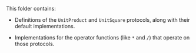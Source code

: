 This folder contains:

- Definitions of the `UnitProduct` and `UnitSquare` protocols, along with their default 
  implementations.

- Implementations for the operator functions (like `*` and `/`) that operate on those protocols.
